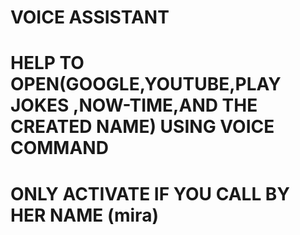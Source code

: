 # VOICE ASSISTANT
# HELP TO OPEN(GOOGLE,YOUTUBE,PLAY JOKES ,NOW-TIME,AND THE CREATED NAME) USING VOICE COMMAND
# ONLY ACTIVATE IF YOU CALL BY HER NAME (mira)
